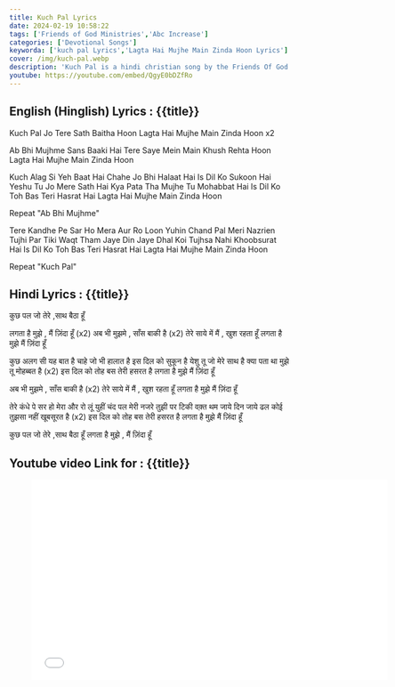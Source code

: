 ```yaml
---
title: Kuch Pal Lyrics
date: 2024-02-19 10:58:22
tags: ['Friends of God Ministries','Abc Increase']
categories: ['Devotional Songs']
keyworda: ['kuch pal Lyrics','Lagta Hai Mujhe Main Zinda Hoon Lyrics']
cover: /img/kuch-pal.webp
description: 'Kuch Pal is a hindi christian song by the Friends Of God Ministries & ABC Increase'
youtube: https://youtube.com/embed/QgyE0bDZfRo
---
```

## English (Hinglish) Lyrics : {{title}}
Kuch Pal Jo Tere Sath Baitha Hoon
Lagta Hai Mujhe Main Zinda Hoon x2

Ab Bhi Mujhme Sans Baaki Hai
Tere Saye Mein Main Khush Rehta Hoon
Lagta Hai Mujhe Main Zinda Hoon

Kuch Alag Si Yeh Baat Hai
Chahe Jo Bhi Halaat Hai
Is Dil Ko Sukoon Hai
Yeshu Tu Jo Mere Sath Hai
Kya Pata Tha Mujhe Tu Mohabbat Hai
Is Dil Ko Toh Bas Teri Hasrat Hai
Lagta Hai Mujhe Main Zinda Hoon

Repeat "Ab Bhi Mujhme"

Tere Kandhe Pe Sar Ho Mera
Aur Ro Loon Yuhin Chand Pal
Meri Nazrien Tujhi Par Tiki
Waqt Tham Jaye Din Jaye Dhal
Koi Tujhsa Nahi Khoobsurat Hai
Is Dil Ko Toh Bas Teri Hasrat Hai
Lagta Hai Mujhe Main Zinda Hoon

Repeat "Kuch Pal"

## Hindi Lyrics : {{title}}
कुछ पल जो तेरे ,साथ बैठा हूँ

लगता है मुझे , मैं ज़िंदा हूँ
(x2)
अब भी मुझमे , साँस बाकी है (x2)
तेरे साये में मैं , खुश रहता हूँ
लगता है मुझे मैं ज़िंदा हूँ

कुछ अलग सी यह बात है
चाहे जो भी हालात है
इस दिल को सुकून है
येशु तू जो मेरे साथ है
क्या पता था मुझे तू मोहब्बत है (x2)
इस दिल को तोह बस तेरी हसरत है
लगता है मुझे मैं ज़िंदा हूँ

अब भी मुझमे , साँस बाकी है (x2)
तेरे साये में मैं , खुश रहता हूँ
लगता है मुझे मैं ज़िंदा हूँ

तेरे कंधे पे सर हो मेरा
और रो लूं युहीं चंद पल
मेरी नजरे तुझी पर टिकी
वक़्त थम जाये दिन जाये ढल
कोई तुझसा नहीं खूबसूरत है (x2)
इस दिल को तोह बस तेरी हसरत है
लगता है मुझे मैं ज़िंदा हूँ

कुछ पल जो तेरे ,साथ बैठा हूँ
लगता है मुझे , मैं ज़िंदा हूँ

## Youtube video Link for : {{title}}
<figure class="image is-16by9">
<iframe class="has-ratio" width="640" height="360"
src={{youtube}}
frameborder="0" allow="accelerometer; autoplay; clipboard-write; encrypted-media; gyroscope; picture-in-picture" allowfullscreen></iframe>
</figure>

